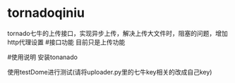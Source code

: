 # tornadoqiniu
tornado七牛的上传接口，实现异步上传，解决上传大文件时，阻塞的问题，增加http代理设置
#接口功能
目前只是上传功能

#使用说明
安装tonanado

使用testDome进行测试(请将uploader.py里的七牛key相关的改成自己key)
